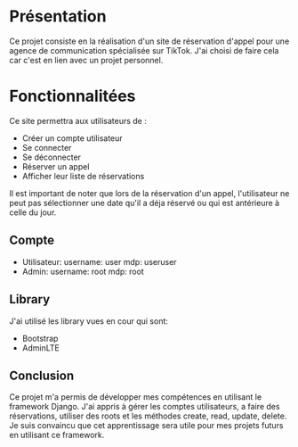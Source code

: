 # Présentation

Ce projet consiste en la réalisation d'un site de réservation d'appel pour une agence de communication spécialisée sur TikTok. J'ai choisi de faire cela car c'est en lien avec un projet personnel. 

# Fonctionnalitées

Ce site permettra aux utilisateurs de :
- Créer un compte utilisateur
- Se connecter
- Se déconnecter
- Réserver un appel
- Afficher leur liste de réservations

Il est important de noter que lors de la réservation d'un appel, l'utilisateur ne peut pas sélectionner une date qu'il a déja réservé ou qui est antérieure à celle du jour.

## Compte
- Utilisateur: username: user mdp: useruser
- Admin: username: root mdp: root

## Library
J'ai utilisé les library vues en cour qui sont:
- Bootstrap
- AdminLTE

## Conclusion

Ce projet m'a permis de développer mes compétences en utilisant le framework Django. J'ai appris à gérer les comptes utilisateurs, a faire des réservations, utiliser des roots et les méthodes create, read, update, delete. Je suis convaincu que cet apprentissage sera utile pour mes projets futurs en utilisant ce framework.